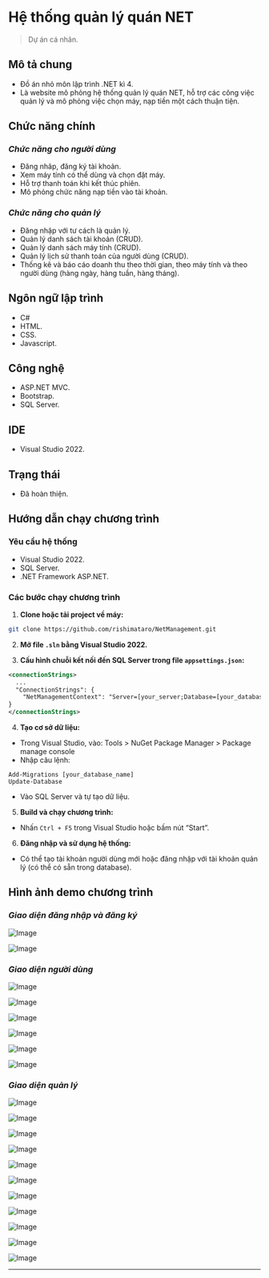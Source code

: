 # Hệ thống quản lý quán NET

> Dự án cá nhân.

## Mô tả chung

* Đồ án nhỏ môn lập trình .NET kì 4.
* Là website mô phỏng hệ thống quản lý quán NET, hỗ trợ các công việc quản lý và mô phỏng việc chọn máy, nạp tiền một cách thuận tiện.

## Chức năng chính

### _Chức năng cho người dùng_

* Đăng nhâp, đăng ký tài khoản.
* Xem máy tính có thể dùng và chọn đặt máy.
* Hỗ trợ thanh toán khi kết thúc phiên.
* Mô phỏng chức năng nạp tiền vào tài khoản.

### _Chức năng cho quản lý_

* Đăng nhập với tư cách là quản lý.
* Quản lý danh sách tài khoản (CRUD).
* Quản lý danh sách máy tính (CRUD).
* Quản lý lịch sử thanh toán của người dùng (CRUD).
* Thống kê và báo cáo doanh thu theo thời gian, theo máy tính và theo người dùng (hàng ngày, hàng tuần, hàng tháng).

## Ngôn ngữ lập trình

* C#
* HTML.
* CSS.
* Javascript.

## Công nghệ

* ASP.NET MVC.
* Bootstrap.
* SQL Server.

## IDE

* Visual Studio 2022.

## Trạng thái

* Đã hoàn thiện.

## Hướng dẫn chạy chương trình

### Yêu cầu hệ thống

* Visual Studio 2022.
* SQL Server.
* .NET Framework ASP.NET.

### Các bước chạy chương trình

1. **Clone hoặc tải project về máy:**

```bash
git clone https://github.com/rishimataro/NetManagement.git
```

2. **Mở file `.sln` bằng Visual Studio 2022.**

3. **Cấu hình chuỗi kết nối đến SQL Server trong file `appsettings.json`:**

```xml
<connectionStrings>
  ...
  "ConnectionStrings": {
    "NetManagementContext": "Server=[your_server;Database=[your_database];Trusted_Connection=True;MultipleActiveResultSets=true;Encrypt=False;TrustServerCertificate=True"
}
</connectionStrings>
```

4. **Tạo cơ sở dữ liệu:**

* Trong Visual Studio, vào:
Tools > NuGet Package Manager > Package manage console
* Nhập câu lệnh:
```
Add-Migrations [your_database_name]
Update-Database
```
* Vào SQL Server và tự tạo dữ liệu.

5. **Build và chạy chương trình:**

* Nhấn `Ctrl + F5` trong Visual Studio hoặc bấm nút “Start”.

6. **Đăng nhập và sử dụng hệ thống:**

* Có thể tạo tài khoản người dùng mới hoặc đăng nhập với tài khoản quản lý (có thể có sẵn trong database).


## Hình ảnh demo chương trình

### _Giao diện đăng nhập và đăng ký_

![Image](https://github.com/user-attachments/assets/75b931ee-5975-4dcb-a758-466392c05f1d)

![Image](https://github.com/user-attachments/assets/8363e4c3-b259-4326-8067-c5171e4c0a52)

### _Giao diện người dùng_

![Image](https://github.com/user-attachments/assets/11e7d1c8-b56d-456e-8675-c2654d3900b9)

![Image](https://github.com/user-attachments/assets/942d593e-8b8b-453c-ae4a-576216db3ea9)

![Image](https://github.com/user-attachments/assets/1264e399-283a-469e-8390-3ca91c91fab6)

![Image](https://github.com/user-attachments/assets/547426fc-4e8a-4a13-b806-1f0c680c6255)

![Image](https://github.com/user-attachments/assets/ead2cf19-6da4-4395-a963-f8b019138fae)

![Image](https://github.com/user-attachments/assets/9d62240d-6285-4f68-86d2-022b5a838cbc)

### _Giao diện quản lý_

![Image](https://github.com/user-attachments/assets/cbddbd21-973a-4403-a17d-156be7ae39f6)

![Image](https://github.com/user-attachments/assets/ad8fd02e-4ac9-454c-b800-9b592149f6b4)

![Image](https://github.com/user-attachments/assets/64e1679a-7e72-442b-95d1-0e672f9c8630)

![Image](https://github.com/user-attachments/assets/a950f28d-a8ce-4e57-9dff-33eec834c6b7)

![Image](https://github.com/user-attachments/assets/e697de23-1673-43a8-b662-6cbfa93d5251)

![Image](https://github.com/user-attachments/assets/79196aa2-dee3-4ce5-a7eb-0aa718c9712a)

![Image](https://github.com/user-attachments/assets/1875b639-c4b1-4fb6-bf0b-6d2163bf9eea)

![Image](https://github.com/user-attachments/assets/714ccdee-77fc-42ff-bd12-2a56064cc282)

![Image](https://github.com/user-attachments/assets/650da029-8a95-44f2-885f-6077422e4360)

![Image](https://github.com/user-attachments/assets/ae83b18e-5bad-477f-8f61-2a86927cb19f)

![Image](https://github.com/user-attachments/assets/b7685b82-8ae1-42a1-bc0d-b029fe6c3c7e)

---
